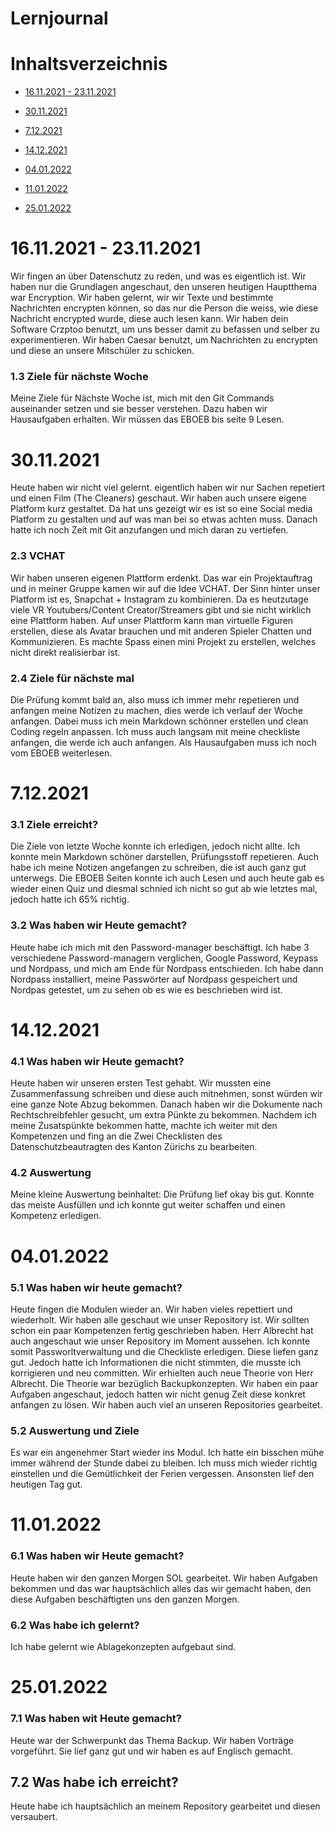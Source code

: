 # Lernjournal

# Inhaltsverzeichnis

- [16.11.2021 - 23.11.2021](#16.11.2021-23112021)

- [30.11.2021](#30112021)

- [7.12.2021](#7122021)

- [14.12.2021](#14122021)

- [04.01.2022](#04012022)

- [11.01.2022](#11012022)

- [25.01.2022](25012022)

# 16.11.2021 - 23.11.2021

Wir fingen an über Datenschutz zu reden, und was es eigentlich ist. Wir haben nur die Grundlagen angeschaut, den unseren heutigen Hauptthema war Encryption. Wir haben gelernt, wir wir Texte und bestimmte Nachrichten encrypten können, so das nur die Person die weiss, wie diese Nachricht encrypted wurde, diese auch lesen kann. Wir haben dein Software Crzptoo benutzt, um uns besser damit zu befassen und selber zu experimentieren. Wir haben Caesar benutzt, um Nachrichten zu encrypten und diese an unsere Mitschüler zu schicken.
### 1.3 Ziele für nächste Woche
Meine Ziele für Nächste Woche ist, mich mit den Git Commands auseinander setzen und sie besser verstehen. Dazu haben wir Hausaufgaben erhalten. Wir müssen das EBOEB bis seite 9 Lesen.

# 30.11.2021

Heute haben wir nicht viel gelernt. eigentlich haben wir nur Sachen repetiert und einen Film (The Cleaners) geschaut. Wir haben auch unsere eigene Platform kurz gestaltet. Da hat uns gezeigt wir es ist so eine Social media Platform zu gestalten und auf was man bei so etwas achten muss. Danach hatte ich noch Zeit mit Git anzufangen und mich daran zu vertiefen.
### 2.3 VCHAT
Wir haben unseren eigenen Plattform erdenkt. Das war ein Projektauftrag und in meiner Gruppe kamen wir auf die Idee VCHAT. Der Sinn hinter unser Platform ist es, Snapchat + Instagram zu kombinieren. Da es heutzutage viele VR Youtubers/Content Creator/Streamers gibt und sie nicht wirklich eine Plattform haben. Auf unser Plattform kann man virtuelle Figuren erstellen, diese als Avatar brauchen und mit anderen Spieler Chatten und Kommunizieren. Es machte Spass einen mini Projekt zu erstellen, welches nicht direkt realisierbar ist.
### 2.4 Ziele für nächste mal
Die Prüfung kommt bald an, also muss ich immer mehr repetieren und anfangen meine Notizen zu machen, dies werde ich verlauf der Woche anfangen. Dabei muss ich mein Markdown schönner erstellen und clean Coding regeln anpassen. Ich muss auch langsam mit meine checkliste anfangen, die werde ich auch anfangen. Als Hausaufgaben muss ich noch vom EBOEB weiterlesen.

# 7.12.2021

### 3.1 Ziele erreicht?
Die Ziele von letzte Woche konnte ich erledigen, jedoch nicht allte. Ich konnte mein Markdown schöner darstellen, Prüfungsstoff repetieren. Auch habe ich meine Notizen angefangen zu schreiben, die ist auch ganz gut unterwegs. Die EBOEB Seiten konnte ich auch Lesen und auch heute gab es wieder einen Quiz und diesmal schnied ich nicht so gut ab wie letztes mal, jedoch hatte ich 65% richtig.
### 3.2 Was haben wir Heute gemacht?
Heute habe ich mich mit den Password-manager beschäftigt. Ich habe 3 verschiedene Password-managern verglichen, Google Password, Keypass und Nordpass, und mich am Ende für Nordpass entschieden. Ich habe dann Nordpass installiert, meine Passwörter auf Nordpass gespeichert und Nordpas getestet, um zu sehen ob es wie es beschrieben wird ist.

# 14.12.2021

### 4.1 Was haben wir Heute gemacht?
Heute haben wir unseren ersten Test gehabt. Wir mussten eine Zusammenfassung schreiben und diese auch mitnehmen, sonst würden wir eine ganze Note Abzug bekommen. Danach haben wir die Dokumente nach Rechtschreibfehler gesucht, um extra Pünkte zu bekommen. Nachdem ich meine Zusatspünkte bekommen hatte, machte ich weiter mit den Kompetenzen und fing an die Zwei Checklisten des Datenschutzbeautragten des Kanton Zürichs zu bearbeiten.
### 4.2 Auswertung
 Meine kleine Auswertung beinhaltet: Die Prüfung lief okay bis gut. Konnte das meiste Ausfüllen und ich konnte gut weiter schaffen und einen Kompetenz erledigen.

 # 04.01.2022

 ### 5.1 Was haben wir heute gemacht?
 Heute fingen die Modulen wieder an. Wir haben vieles repettiert und wiederholt. Wir haben alle geschaut wie unser Repository ist. Wir sollten schon ein paar Kompetenzen fertig geschrieben haben. Herr Albrecht hat auch angeschaut wie unser Repository im Moment aussehen. Ich konnte somit Passworltverwaltung und die Checkliste erledigen. Diese liefen ganz gut. Jedoch hatte ich Informationen die nicht stimmten, die musste ich korrigieren und neu committen. Wir erhielten auch neue Theorie von Herr Albrecht. Die Theorie war bezüglich Backupkonzepten. Wir haben ein paar Aufgaben angeschaut, jedoch hatten wir nicht genug Zeit diese konkret anfangen zu lösen. Wir haben auch viel an unseren Repositories gearbeitet.
 ### 5.2 Auswertung und Ziele
 Es war ein angenehmer Start wieder ins Modul. Ich hatte ein bisschen mühe immer während der Stunde dabei zu bleiben. Ich muss mich wieder richtig einstellen und die Gemütlichkeit der Ferien vergessen. Ansonsten lief den heutigen Tag gut. 
 
 # 11.01.2022
 
 ### 6.1 Was haben wir Heute gemacht?
 Heute haben wir den ganzen Morgen SOL gearbeitet. Wir haben Aufgaben bekommen und das war hauptsächlich alles das wir gemacht haben, den diese Aufgaben beschäftigten uns den ganzen Morgen.
### 6.2 Was habe ich gelernt?
Ich habe gelernt wie Ablagekonzepten aufgebaut sind.
 
 # 25.01.2022
 
 ### 7.1 Was haben wit Heute gemacht?
 Heute war der Schwerpunkt das Thema Backup. Wir haben Vorträge vorgeführt. Sie lief ganz gut und wir haben es auf Englisch gemacht.
 ## 7.2 Was habe ich erreicht?
Heute habe ich hauptsächlich an meinem Repository gearbeitet und diesen versaubert.
